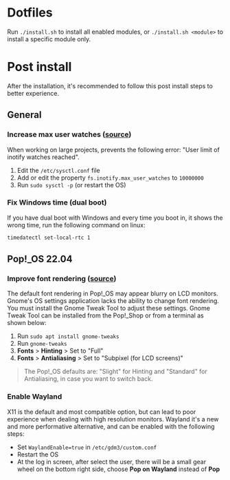# Dotfiles

Run `./install.sh` to install all enabled modules, or `./install.sh <module>` to install a specific module only.

# Post install

After the installation, it's recommended to follow this post install steps to better experience.

## General

### Increase max user watches ([source](https://github.com/erik1066/pop-os-setup?tab=readme-ov-file#increase-the-inotify-watch-count))

When working on large projects, prevents the following error: "User limit of inotify watches reached".

1. Edit the `/etc/sysctl.conf` file
2. Add or edit the property `fs.inotify.max_user_watches` to `10000000`
3. Run `sudo sysctl -p` (or restart the OS)

### Fix Windows time (dual boot)

If you have dual boot with Windows and every time you boot in, it shows the wrong time, run the following command on linux:

```bash
timedatectl set-local-rtc 1
```

## Pop!\_OS 22.04

### Improve font rendering ([source](https://github.com/erik1066/pop-os-setup?tab=readme-ov-file#improve-font-rendering))

The default font rendering in Pop!\_OS may appear blurry on
LCD monitors. Gnome's OS settings application lacks the ability to
change font rendering. You must install the Gnome Tweak Tool to adjust
these settings. Gnome Tweak Tool can be installed from the Pop!\_Shop or
from a terminal as shown below:

1. Run `sudo apt install gnome-tweaks`
2. Run `gnome-tweaks`
3. **Fonts** > **Hinting** > Set to "Full"
4. **Fonts** > **Antialiasing** > Set to "Subpixel (for LCD screens)"

> The Pop!\_OS defaults are: "Slight" for Hinting and "Standard" for Antialiasing, in case you want to switch back.

### Enable Wayland

X11 is the default and most compatible option, but can lead to poor experience when dealing with high resolution monitors.
Wayland it's a new and more performative alternative, and can be enabled with the following steps:

- Set `WaylandEnable=true` in `/etc/gdm3/custom.conf`
- Restart the OS
- At the log in screen, after select the user, there will be a small gear wheel on the bottom right side, choose **Pop on Wayland** instead of **Pop**
